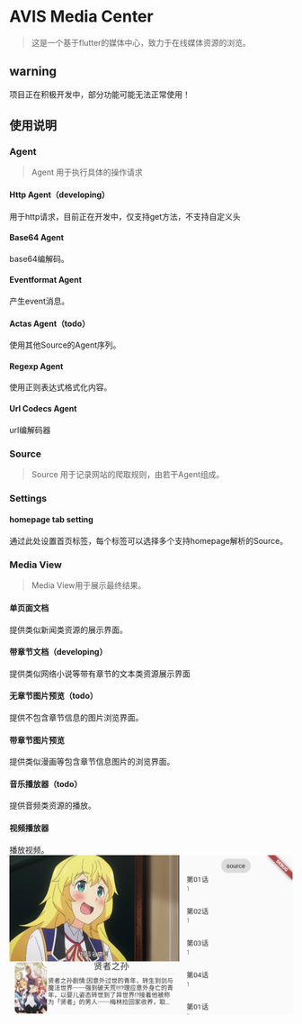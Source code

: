 # AVIS Media Center

> 这是一个基于flutter的媒体中心，致力于在线媒体资源的浏览。

## warning
项目正在积极开发中，部分功能可能无法正常使用！

## 使用说明
### Agent
> Agent 用于执行具体的操作请求
#### Http Agent（developing）
用于http请求，目前正在开发中，仅支持get方法，不支持自定义头
#### Base64 Agent
base64编解码。
#### Eventformat Agent
产生event消息。
#### Actas Agent（todo）
使用其他Source的Agent序列。
#### Regexp Agent
使用正则表达式格式化内容。
#### Url Codecs Agent
url编解码器
### Source
> Source 用于记录网站的爬取规则，由若干Agent组成。
### Settings
#### homepage tab setting
通过此处设置首页标签，每个标签可以选择多个支持homepage解析的Source。
### Media View
> Media View用于展示最终结果。
#### 单页面文档
提供类似新闻类资源的展示界面。
#### 带章节文档（developing）
提供类似网络小说等带有章节的文本类资源展示界面
#### 无章节图片预览（todo）
提供不包含章节信息的图片浏览界面。
#### 带章节图片预览
提供类似漫画等包含章节信息图片的浏览界面。
#### 音乐播放器（todo）
提供音频类资源的播放。
#### 视频播放器
播放视频。  
![](./pictures/video_land_view.png)






